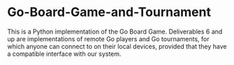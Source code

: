 # Go-Board-Game-and-Tournament
This is a Python implementation of the Go Board Game. Deliverables 6 and up are implementations of remote Go players and Go tournaments, for which anyone can connect to on their local devices, provided that they have a compatible interface with our system.
